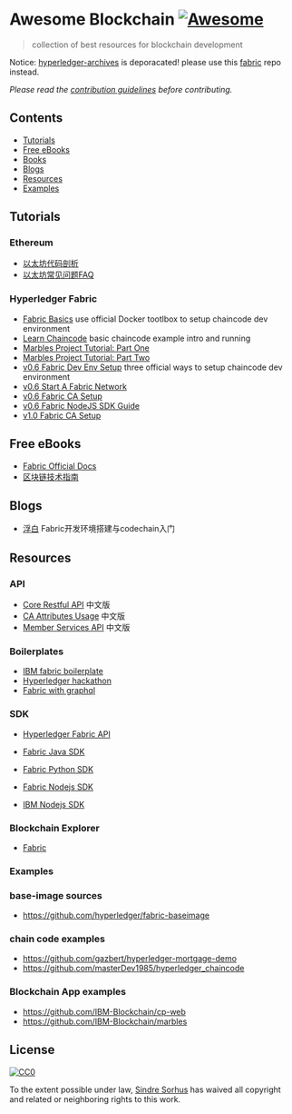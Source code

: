 # Awesome Blockchain [![Awesome](https://cdn.rawgit.com/sindresorhus/awesome/d7305f38d29fed78fa85652e3a63e154dd8e8829/media/badge.svg)](https://github.com/sindresorhus/awesome)

>  collection of best resources for blockchain development

Notice: [hyperledger-archives](https://github.com/hyperledger-archives/fabric) is deporacated! please use this [fabric](https://github.com/hyperledger/fabric) repo instead.

*Please read the [contribution guidelines](.github/contributing.md) before contributing.*

## Contents

- [Tutorials](#tutorials)
- [Free eBooks](#free-ebooks)
- [Books](#books)
- [Blogs](#blogs)
- [Resources](#Resources)
- [Examples](#examples)

## Tutorials

### Ethereum

- [以太坊代码剖析](http://ethfans.org/topics/227)
- [以太坊常见问题FAQ](http://8btc.com/thread-23195-1-1.html)

### Hyperledger Fabric

- [Fabric Basics](https://github.com/angrbrd/hyperledger-fabric-basics)  use official Docker tootlbox to setup chaincode dev environment
- [Learn Chaincode](https://github.com/IBM-Blockchain/learn-chaincode) basic chaincode example intro and running
- [Marbles Project Tutorial: Part One](https://github.com/IBM-Blockchain/marbles/blob/master/docs/tutorial_part1.md)
- [Marbles Project Tutorial: Part Two](https://github.com/IBM-Blockchain/marbles/blob/master/docs/tutorial_part2.md)
- [v0.6 Fabric Dev Env Setup](https://github.com/hyperledger/fabric/blob/v0.6/docs/Setup/Chaincode-setup.md) three official ways to setup chaincode dev environment
- [v0.6 Start A Fabric Network](https://github.com/hyperledger/fabric/blob/v0.6/docs/Setup/Network-setup.md)
- [v0.6 Fabric CA Setup](https://github.com/hyperledger/fabric/blob/v0.6/docs/Setup/ca-setup.md)
- [v0.6 Fabric NodeJS SDK Guide](https://github.com/hyperledger/fabric/blob/v0.6/docs/nodeSDK/node-sdk-guide.md)
- [v1.0 Fabric CA Setup](https://hyperledger-fabric.readthedocs.io/en/latest/Setup/ca-setup.html)

## Free eBooks

- [Fabric Official Docs](https://hyperledger-fabric.readthedocs.io/en/latest/)
- [区块链技术指南](https://yeasy.gitbooks.io/blockchain_guide)

## Blogs

- [浮白](http://fubai.tech/)  Fabric开发环境搭建与codechain入门

## Resources
### API
- [Core Restful API](https://github.com/hyperledgerchina/fabric_zh_CN/blob/v0.6_zh_CN/zh_CN/API/CoreAPI.md)  中文版
- [CA Attributes Usage](https://github.com/hyperledgerchina/fabric_zh_CN/blob/v0.6_zh_CN/zh_CN/API/AttributesUsage.md) 中文版
- [Member Services API](https://github.com/hyperledgerchina/fabric_zh_CN/blob/v0.6_zh_CN/zh_CN/API/MemberServicesAPI.md) 中文版

### Boilerplates

- [IBM fabric boilerplate](https://github.com/IBM-Blockchain/fabric-boilerplate)
- [Hyperledger hackathon](https://github.com/timblankers/hyperledger-hackathon)
- [Fabric with graphql](https://github.com/entria/hyperledger-fabric-graphql-boilerplate)

### SDK

- [Hyperledger Fabric API](https://github.com/hyperledger/fabric-api)

- [Fabric Java SDK](https://github.com/hyperledger/fabric-sdk-java)

- [Fabric Python SDK](https://github.com/hyperledger/fabric-sdk-py)

- [Fabric Nodejs SDK](https://github.com/hyperledger/fabric-sdk-node)

- [IBM Nodejs SDK](https://github.com/IBM-Blockchain/ibm-blockchain-js)

### Blockchain Explorer

- [Fabric](https://github.com/hyperledger/blockchain-explorer)

### Examples

### base-image sources
- https://github.com/hyperledger/fabric-baseimage

### chain code examples

- https://github.com/gazbert/hyperledger-mortgage-demo
- https://github.com/masterDev1985/hyperledger_chaincode

### Blockchain App examples

- https://github.com/IBM-Blockchain/cp-web
- https://github.com/IBM-Blockchain/marbles

## License

[![CC0](http://mirrors.creativecommons.org/presskit/buttons/88x31/svg/cc-zero.svg)](https://creativecommons.org/publicdomain/zero/1.0/)

To the extent possible under law, [Sindre Sorhus](http://sindresorhus.com) has waived all copyright and related or neighboring rights to this work.